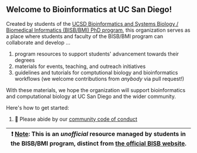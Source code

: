 ## Welcome to Bioinformatics at UC San Diego!

Created by students of the [UCSD Bioinformatics and Systems Biology / Biomedical Informatics (BISB/BMI) PhD program](https://bioinformatics.ucsd.edu/), this organization serves as a place where students and faculty of the BISB/BMI program can collaborate and develop ...

1. program resources to support students' advancement towards their degrees
2. materials for events, teaching, and outreach initiatives
3. guidelines and tutorials for comptutional biology and bioinformatics workflows (we welcome contributions from *anybody* via pull request!)

With these materials, we hope the organization will support bioinformatics and computational biology at UC San Diego and the wider community.

Here's how to get started:

1. 🌈 Please abide by our [community code of conduct](../CODE_OF_CONDUCT.md)
<!-- TODO: add contribution guidelines here this org -->


| :exclamation:  <ins>Note</ins>: This is an _unofficial_ resource managed by students in the BISB/BMI program, distinct from [the official BISB website](https://bioinformatics.ucsd.edu/). |
|-----------------------------------------|

<!--

**Here are some ideas to get you started:**

🙋‍♀️ A short introduction - what is your organization all about?
🌈 Contribution guidelines - how can the community get involved?
👩‍💻 Useful resources - where can the community find your docs? Is there anything else the community should know?
🍿 Fun facts - what does your team eat for breakfast?
🧙 Remember, you can do mighty things with the power of [Markdown](https://docs.github.com/github/writing-on-github/getting-started-with-writing-and-formatting-on-github/basic-writing-and-formatting-syntax)
-->
